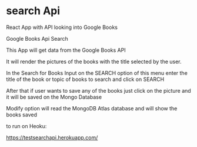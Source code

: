 # search Api

React App with API looking into Google Books

Google Books Api Search

This App will get data from the Google Books API

It will render the pictures of the books with the title selected by the user.

In the Search for Books Input on the SEARCH option of this menu enter the title of the book or topic of books to search and click on SEARCH

After that if user wants to save any of the books just click on the picture and it will be saved on the Mongo Database

Modify option will read the MongoDB Atlas database and will show the books saved

to run on Heoku:

https://testsearchapi.herokuapp.com/
